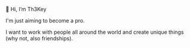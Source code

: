 👋 Hi, I’m Th3Key

I'm just aiming to become a pro.

I want to work with people all around the world and create unique things (why not, also friendships).
